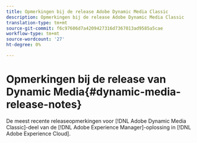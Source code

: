 ```yaml
---
title: Opmerkingen bij de release Adobe Dynamic Media Classic
description: Opmerkingen bij de release Adobe Dynamic Media Classic
translation-type: tm+mt
source-git-commit: f6c97606d7a4209427316d7367013ad9585a5cae
workflow-type: tm+mt
source-wordcount: '27'
ht-degree: 0%

---
```



# Opmerkingen bij de release van Dynamic Media{#dynamic-media-release-notes}

De meest recente releaseopmerkingen voor [!DNL Adobe Dynamic Media Classic]-deel van de [!DNL Adobe Experience Manager]-oplossing in [!DNL Adobe Experience Cloud].